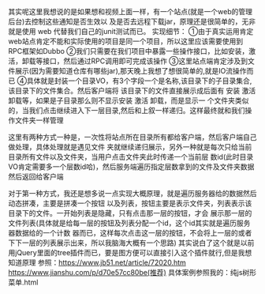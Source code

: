 其实呢这里我想说的是如果想和视频上面一样，有一个站点(就是一个web的管理后台)去控制这些通知是否生效以
及是否去远程下载jar，原理还是很简单的，无非就是使用 web                代替我们自己的junit测试而已。
实现细节：
①由于真实运用肯定web站点肯定不能和实际使用的项目是同一个项目，所以这里应该需要使用到RPC框架如Dubbo
②我们只需要在我们项目中暴露一些操作接口，比如安装，激活，卸载等接口，然后通过RPC调用即可完成该操作
③这里站点端肯定涉及到文件展示(因为需要知道仓库有哪些jar),那天晚上我想了想很简单的,就是IO流操作而已
④具体就是封装一个目录VO，有3个字段一个是名称,该目录下的子目录集合,该目录下的文件集合。然后客户端将
该目录下的文件直接展示成后面有 安装 激活 卸载等，如果是子目录那么则不显示安装 激活 卸载，而是显示一
个文件夹类似的，当我们点击继续进入下一层目录,然后和上叙一样递归。这样最终就和我们操作文件夹一样管理

这里有两种方式一种是，一次性将站点所在目录所有都给客户端，然后客户端自己做处理，具体处理就是遇见文件
夹就继续递归展示，另外一种就是每次只给当前目录所有文件以及文件夹，当用户点击文件夹此时传递一个当前层
数id(此时目录VO肯定需要多一个层数id哈)，然后服务端遍历指定层数拿到的文件及文件夹数据然后返回给客户端

对于第一种方式，我还是想多说一点实现大概原理，就是遍历服务器给的数据然后动态拼凑，主要是拼凑一个按钮
以及列表，按钮主要是表示文件夹，列表表示该目录下的文件。一开始列表是隐藏，只有点击那一层的按钮，才会
展示那一层的文件列表(具体就是给每一层的按钮及列表分配一个id，这个id其实就是遍历服务器数据给的一个计数
器而已，这样每次点击这一层的按钮，不会将上一层的或者下下一层的列表展示出来，所以我脑海大概有一个思路)
其实说白了这个就是以前用jQuery里面的tree插件而已，要是图方便可以直接引入这个插件就行,但是我想知道原理
参照：https://www.jb51.net/article/72020.htm             https://www.jianshu.com/p/d70e57cc80be(推荐)
具体案例参照我的：纯js树形菜单.html

